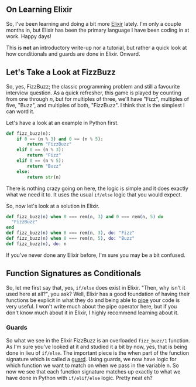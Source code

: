 ## On Learning Elixir

So, I've been learning and doing a bit more [Elixir](http://elixir-lang.org/) lately. I'm only a couple months in, but Elixir has been the primary language I have been coding in at work. Happy days!

This is **not** an introductory write-up nor a tutorial, but rather a quick look at how conditionals and guards are done in Elixir. Onward.

## Let's Take a Look at FizzBuzz

So, yes, FizzBuzz; the classic programming problem and still a favourite interview question. As a quick refresher, this game is played by counting from one through _n_, but for multiples of three, we'll have "Fizz", multiples of five, "Buzz", and multiples of both, "FizzBuzz". I think that is the simplest I can word it.

Let's have a look at an example in Python first.

```python
def fizz_buzz(n):
    if 0 == (n % 3) and 0 == (n % 5):
        return "FizzBuzz"
    elif 0 == (n % 3):
        return "Fizz"
    elif 0 == (n % 5):
        return "Buzz"
    else:
        return str(n)
```

There is nothing crazy going on here, the logic is simple and it does exactly what we need it to. It uses the usual `if/else` logic that you would expect.

So, now let's look at a solution in Elixir.

```elixir
def fizz_buzz(n) when 0 === rem(n, 3) and 0 === rem(n, 5) do
  "FizzBuzz"
end
def fizz_buzz(n) when 0 === rem(n, 3), do: "Fizz"
def fizz_buzz(n) when 0 === rem(n, 5), do: "Buzz"
def fizz_buzz(n), do: n
```

If you've never done any Elixir before, I'm sure you may be a bit confused.

## Function Signatures as Conditionals

So, let me first say that, yes, `if/else` does exist in Elixir. "Then, why isn't it used here at all?", you ask? Well, Elixir has a good foundation of having their functions be explicit in what they do and being able to [pipe](http://elixir-lang.org/getting-started/enumerables-and-streams.html#the-pipe-operator) your code is very useful. I won't write much about the pipe operator here, but if you don't know much about it in Elixir, I highly recommend learning about it.

### Guards

So what we see in the Elixir FizzBuzz is an overloaded `fizz_buzz/1` function. As I'm sure you've looked at it and studied it a bit by now, yes, that is being done in lieu of `if/else`. The important piece is the when part of the function signature which is called a [guard](https://hexdocs.pm/elixir/master/guards.html). Using guards, we now have logic for which function we want to match on when we pass in the variable n. So now we see that each function signature matches up exactly to what we have done in Python with `if/elif/else` logic. Pretty neat eh?

